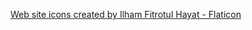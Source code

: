 <a href="https://www.flaticon.com/free-icons/web-site" title="web site icons">Web site icons created by Ilham Fitrotul Hayat - Flaticon</a>
<a href="https://www.flaticon.com/free-icon/web_3059997?term=web&page=1&position=40&origin=search&related_id=3059997" title="web site icons"></a>
